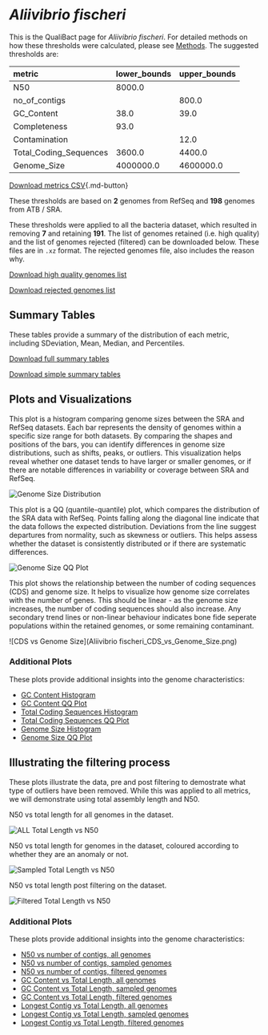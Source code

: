 # *Aliivibrio fischeri*

This is the QualiBact page for *Aliivibrio fischeri*. For detailed methods on how these thresholds were calculated, please see [Methods](../../methods.md).
The suggested thresholds are: 

| metric                 | lower_bounds   | upper_bounds   |
|:-----------------------|:---------------|:---------------|
| N50                    | 8000.0         |                |
| no_of_contigs          |                | 800.0          |
| GC_Content             | 38.0           | 39.0           |
| Completeness           | 93.0           |                |
| Contamination          |                | 12.0           |
| Total_Coding_Sequences | 3600.0         | 4400.0         |
| Genome_Size            | 4000000.0      | 4600000.0      |

[Download metrics CSV](Aliivibrio_fischeri_metrics.csv){.md-button}


These thresholds are based on **2** genomes from RefSeq and **198** genomes from ATB / SRA.

These thresholds were applied to all the bacteria dataset, which resulted in removing **7** and retaining **191**.
The list of genomes retained (i.e. high quality) and the list of genomes rejected (filtered) can be downloaded below. These files are in `.xz` format. The rejected genomes file, also includes the reason why.

[Download high quality genomes list](Aliivibrio_fischeri_high_quality_genomes.csv.xz)


[Download rejected genomes list](Aliivibrio_fischeri_filtered_out_genomes.csv.xz)



## Summary Tables
These tables provide a summary of the distribution of each metric, including SDeviation, Mean, Median, and Percentiles.

[Download full summary tables](summary.csv)

[Download simple summary tables](selected_summary.csv)

## Plots and Visualizations

This plot is a histogram comparing genome sizes between the SRA and RefSeq datasets. Each bar represents the density of genomes within a specific size range for both datasets. By comparing the shapes and positions of the bars, you can identify differences in genome size distributions, such as shifts, peaks, or outliers. This visualization helps reveal whether one dataset tends to have larger or smaller genomes, or if there are notable differences in variability or coverage between SRA and RefSeq.

![Genome Size Distribution](Genome_Size_refseq_histogram_kde.png)

This plot is a QQ (quantile-quantile) plot, which compares the distribution of the SRA data with RefSeq. Points falling along the diagonal line indicate that the data follows the expected distribution. Deviations from the line suggest departures from normality, such as skewness or outliers. This helps assess whether the dataset is consistently distributed or if there are systematic differences.

![Genome Size QQ Plot](Genome_Size_refseq_qqplot.png)

This plot shows the relationship between the number of coding sequences (CDS) and genome size. It helps to visualize how genome size correlates with the number of genes. This should be linear - as the genome size increases, the number of coding sequences should also increase. Any secondary trend lines or non-linear behaviour indicates bone fide seperate populations within the retained genomes, or some remaining contaminant. 

![CDS vs Genome Size](Aliivibrio fischeri_CDS_vs_Genome_Size.png)

### Additional Plots

These plots provide additional insights into the genome characteristics:

- [GC Content Histogram](GC_Content_refseq_histogram_kde.png)
- [GC Content QQ Plot](GC_Content_refseq_qqplot.png)
- [Total Coding Sequences Histogram](Total_Coding_Sequences_refseq_histogram_kde.png)
- [Total Coding Sequences QQ Plot](Total_Coding_Sequences_refseq_qqplot.png)
- [Genome Size Histogram](Genome_Size_refseq_histogram_kde.png)
- [Genome Size QQ Plot](Genome_Size_refseq_qqplot.png)
## Illustrating the filtering process
These plots illustrate the data, pre and post filtering to demostrate what type of outliers have been removed. While this was applied to all metrics, we will demonstrate using total assembly length and N50.

N50 vs total length for all genomes in the dataset.

![ALL Total Length vs N50](Aliivibrio_fischeri_all_total_length_N50.png)

N50 vs total length for genomes in the dataset, coloured according to whether they are an anomaly or not.

![Sampled Total Length vs N50](Aliivibrio_fischeri_sample_total_length_N50.png)

N50 vs total length post filtering on the dataset.

![Filtered Total Length vs N50](Aliivibrio_fischeri_filt_total_length_N50.png)

### Additional Plots

These plots provide additional insights into the genome characteristics:

- [N50 vs number of contigs, all genomes](Aliivibrio_fischeri_all_N50_number.png)
- [N50 vs number of contigs, sampled genomes](Aliivibrio_fischeri_sample_N50_number.png)
- [N50 vs number of contigs, filtered genomes](Aliivibrio_fischeri_filt_N50_number.png)
- [GC Content vs Total Length, all genomes](Aliivibrio_fischeri_all_total_length_GC_Content.png)
- [GC Content vs Total Length, sampled genomes](Aliivibrio_fischeri_sample_total_length_GC_Content.png)
- [GC Content vs Total Length, filtered genomes](Aliivibrio_fischeri_filt_total_length_GC_Content.png)
- [Longest Contig vs Total Length, all genomes](Aliivibrio_fischeri_all_total_length_longest.png)
- [Longest Contig vs Total Length, sampled genomes](Aliivibrio_fischeri_sample_total_length_longest.png)
- [Longest Contig vs Total Length, filtered genomes](Aliivibrio_fischeri_filt_total_length_longest.png)
